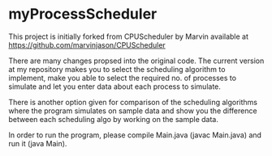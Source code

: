 # myProcessScheduler
This project is initially forked from CPUScheduler by Marvin available at https://github.com/marvinjason/CPUScheduler

There are many changes propsed into the original code. The current version at my repository makes you to select the scheduling algorithm to implement, make you able to select the required no. of processes to simulate and let you enter data about each process to simulate.

There is another option given for comparison of the scheduling algorithms where the program simulates on sample data and show you the difference between each scheduling algo by working on the sample data.

In order to run the program, please compile Main.java (javac Main.java) and run it (java Main).
